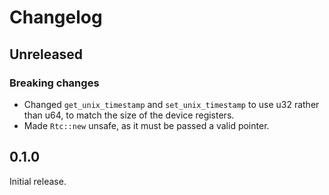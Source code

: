 # Changelog

## Unreleased

### Breaking changes

- Changed `get_unix_timestamp` and `set_unix_timestamp` to use u32 rather than u64, to match the
  size of the device registers.
- Made `Rtc::new` unsafe, as it must be passed a valid pointer.

## 0.1.0

Initial release.
